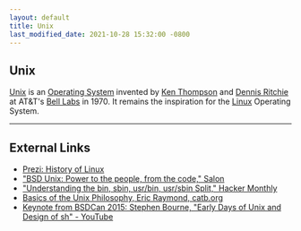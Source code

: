 ```yaml
---
layout: default
title: Unix
last_modified_date: 2021-10-28 15:32:00 -0800
---
```



## Unix

[Unix](https://en.wikipedia.org/wiki/Unix) is an [Operating System](https://en.wikipedia.org/wiki/Operating_system) invented by [Ken Thompson](https://en.wikipedia.org/wiki/Ken_Thompson) and [Dennis Ritchie](https://en.wikipedia.org/wiki/Dennis_Ritchie) at AT&T's [Bell Labs](https://en.wikipedia.org/wiki/Bell_Labs) in 1970. It remains the inspiration for the [Linux](../Linux) Operating System.

------------------------------------------------------------------------

External Links
--------------

-   [Prezi: History of Linux](http://prezi.com/owlxtbwnxxzg/?utm_campaign=share&utm_medium=copy&rc=ex0share)
-   ["BSD Unix: Power to the people, from the code," Salon](http://www.salon.com/2000/05/16/chapter_2_part_one/)
-   ["Understanding the bin, sbin, usr/bin, usr/sbin Split," Hacker Monthly](http://landley.net/writing/hackermonthly-issue022-pg33.pdf)
-   [Basics of the Unix Philosophy, Eric Raymond, catb.org](http://www.catb.org/esr/writings/taoup/html/ch01s06.html)
-   [Keynote from BSDCan 2015: Stephen Bourne, "Early Days of Unix and Design of sh" - YouTube](https://www.youtube.com/watch?v=2kEJoWfobpA)